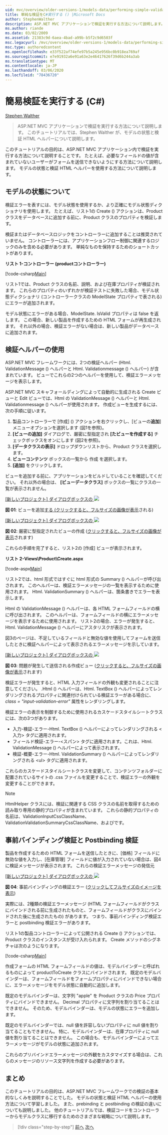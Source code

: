 ```yaml
---
uid: mvc/overview/older-versions-1/models-data/performing-simple-validation-cs
title: 単純な検証をC#実行する () |Microsoft Docs
author: StephenWalther
description: ASP.NET MVC アプリケーションで検証を実行する方法について説明します。 このチュートリアルでは、Stephen Walther がモデルの状態と検証 HTML ヘルパーについて説明します。
ms.author: riande
ms.date: 03/02/2009
ms.assetid: 21383c9d-6aea-4bad-a99b-b5f2c9d6503f
msc.legacyurl: /mvc/overview/older-versions-1/models-data/performing-simple-validation-cs
msc.type: authoredcontent
ms.openlocfilehash: e33f522af74efe97b5a245e956bc0b918ea769af
ms.sourcegitcommit: e7e91932a6e91a63e2e46417626f39d6b244a3ab
ms.translationtype: MT
ms.contentlocale: ja-JP
ms.lasthandoff: 03/06/2020
ms.locfileid: "78436720"
---
```

# <a name="performing-simple-validation-c"></a>簡易検証を実行する (C#)

[Stephen Walther](https://github.com/StephenWalther)

> ASP.NET MVC アプリケーションで検証を実行する方法について説明します。 このチュートリアルでは、Stephen Walther が、モデルの状態と検証 HTML ヘルパーについて説明します。

このチュートリアルの目的は、ASP.NET MVC アプリケーション内で検証を実行する方法について説明することです。 たとえば、必要なフィールドの値が含まれていないユーザーがフォームを送信できないようにする方法について説明します。 モデルの状態と検証 HTML ヘルパーを使用する方法について説明します。

## <a name="understanding-model-state"></a>モデルの状態について

検証エラーを表すには、モデル状態を使用するか、より正確にモデル状態ディクショナリを使用します。 たとえば、リスト1の Create () アクションは、Product クラスをデータベースに追加する前に、Product クラスのプロパティを検証します。

検証またはデータベースロジックをコントローラーに追加することは推奨されていません。 コントローラーには、アプリケーションフロー制御に関連するロジックのみを含める必要があります。 単純なものを保持するためのショートカットがあります。

**リスト 1-コントローラー (productコントローラー)**

[!code-csharp[Main](performing-simple-validation-cs/samples/sample1.cs)]

リスト1では、Product クラスの名前、説明、および在庫プロパティが検証されます。 これらのプロパティのいずれかが検証テストに失敗した場合、モデル状態ディクショナリ (コントローラークラスの ModelState プロパティで表される) にエラーが追加されます。

モデル状態にエラーがある場合、ModelState. IsValid プロパティは false を返します。 この場合、新しい製品を作成するための HTML フォームが再生成されます。 それ以外の場合、検証エラーがない場合は、新しい製品がデータベースに追加されます。

## <a name="using-the-validation-helpers"></a>検証ヘルパーの使用

ASP.NET MVC フレームワークには、2つの検証ヘルパー (Html. ValidationMessage () ヘルパーと Html. Validationmessage () ヘルパー) が含まれています。 ビューでこれらの2つのヘルパーを使用して、検証エラーメッセージを表示します。

ASP.NET MVC スキャフォールディングによって自動的に生成される Create ビューと Edit ビューでは、Html の ValidationMessage () ヘルパーと Html. Validationmessage () ヘルパーが使用されます。 作成ビューを生成するには、次の手順に従います。

1. 製品コントローラーで [作成] () アクションを右クリックし、[ビューの**追加**] メニューオプションを選択します (図1を参照)。
2. **[ビューの追加]** ダイアログで、厳密に型指定され **[たビューを作成する]** チェックボックスをオンにします (図2を参照)。
3. **[データクラスの表示]** ドロップダウンリストから、Product クラスを選択します。
4. **ビューコンテンツ** ボックスの一覧から 作成 を選択します。
5. **[追加]** をクリックします。

ビューを追加する前に、アプリケーションをビルドしていることを確認してください。 それ以外の場合は、 **[ビューデータクラス]** ボックスの一覧にクラスの一覧が表示されません。

[[新しいプロジェクト] ダイアログボックスの ![](performing-simple-validation-cs/_static/image1.jpg)](performing-simple-validation-cs/_static/image1.png)

**図 01**: ビューを追加[する (クリックすると、フルサイズの画像が表示](performing-simple-validation-cs/_static/image2.png)される)

[[新しいプロジェクト] ダイアログボックスの ![](performing-simple-validation-cs/_static/image2.jpg)](performing-simple-validation-cs/_static/image3.png)

**図 02**: 厳密に型指定されたビューの作成 ([クリックすると、フルサイズの画像が表示](performing-simple-validation-cs/_static/image4.png)されます)

これらの手順を完了すると、リスト2の [作成] ビューが表示されます。

**リスト 2-Views\Product\Create.aspx**

[!code-aspx[Main](performing-simple-validation-cs/samples/sample2.aspx)]

リスト2では、html 形式ではすぐに html 形式の Summary () ヘルパーが呼び出されます。 このヘルパーは、検証エラーメッセージの一覧を表示するために使用されます。 Html. ValidationSummary () ヘルパーは、箇条書きでエラーを表示します。

Html の ValidationMessage () ヘルパーは、各 HTML フォームフィールドの横に呼び出されます。 このヘルパーは、フォームフィールドの横にエラーメッセージを表示するために使用されます。 リスト2の場合、エラーが発生すると、Html. ValidationMessage () ヘルパーにアスタリスクが表示されます。

図3のページは、不足しているフィールドと無効な値を使用してフォームを送信したときに検証ヘルパーによって表示されるエラーメッセージを示しています。

[[新しいプロジェクト] ダイアログボックスの ![](performing-simple-validation-cs/_static/image3.jpg)](performing-simple-validation-cs/_static/image5.png)

**図 03**: 問題が発生して送信される作成ビュー ([クリックすると、フルサイズの画像が表示](performing-simple-validation-cs/_static/image6.png)されます)

検証エラーが発生すると、HTML 入力フィールドの外観も変更されることに注意してください。 .Html () ヘルパーは、Html. TextBox () ヘルパーによってレンダリングされるプロパティに関連付けられている検証エラーがある場合に、 *class = "input-validation-error"* 属性をレンダリングします。

検証エラーの表示を制御するために使用されるカスケードスタイルシートクラスには、次の3つがあります。

- 入力-検証-エラー-Html. TextBox () ヘルパーによってレンダリングされる &lt;入力&gt; タグに適用されます。
- フィールド検証-エラー-&lt;スパン&gt; タグに適用されます。これは、Html. ValidationMessage () ヘルパーによって表示されます。
- 検証-概要-エラー-Html. ValidationSummary () ヘルパーによってレンダリングされる &lt;ul&gt; タグに適用されます。

これらのカスケードスタイルシートクラスを変更して、コンテンツフォルダーに配置されているサイトの .css ファイルを変更することで、検証エラーの外観を変更することができます。

> [!NOTE] 
> 
> HtmlHelper クラスには、検証に関連する CSS クラスの名前を取得するための読み取り専用の静的プロパティが含まれています。 これらの静的プロパティの名前は、ValidationInputCssClassName、ValidationValidationSummaryCssClassName、およびです。

## <a name="prebinding-validation-and-postbinding-validation"></a>事前バインディング検証と Postbinding 検証

製品を作成するための HTML フォームを送信したときに、[価格] フィールドに無効な値を入力し、[在庫管理] フィールドに値が入力されていない場合は、図4に検証メッセージが表示されます。 これらの検証エラーメッセージの発信元

[[新しいプロジェクト] ダイアログボックスの ![](performing-simple-validation-cs/_static/image4.jpg)](performing-simple-validation-cs/_static/image7.png)

**図 04**: 事前バインディングの検証エラー ([クリックしてフルサイズのイメージを表示](performing-simple-validation-cs/_static/image8.png))

実際には、2種類の検証エラーメッセージ (HTML フォームフィールドがクラスにバインドされる前に生成されたものと、フォームフィールドがクラスにバインドされた後に生成されたもの) があります。 つまり、事前バインディング検証エラーと postbinding 検証エラーがあります。

リスト1の製品コントローラーによって公開される Create () アクションでは、Product クラスのインスタンスが受け入れられます。 Create メソッドのシグネチャは次のようになります。

[!code-csharp[Main](performing-simple-validation-cs/samples/sample3.cs)]

作成フォームの HTML フォームフィールドの値は、モデルバインダーと呼ばれるものによって productToCreate クラスにバインドされます。 既定のモデルバインダーは、フォームフィールドをフォームプロパティにバインドできない場合に、エラーメッセージをモデル状態に自動的に追加します。

既定のモデルバインダーは、文字列 "apple" を Product クラスの Price プロパティにバインドできません。 Decimal プロパティに文字列を割り当てることはできません。 そのため、モデルバインダーは、モデルの状態にエラーを追加します。

既定のモデルバインダーでは、null 値を許容しないプロパティに null 値を割り当てることもできません。 特に、モデルバインダーは、在庫プロパティに null 値を割り当てることはできません。 この場合も、モデルバインダーによってエラーメッセージがモデルの状態に追加されます。

これらのプリバインドエラーメッセージの外観をカスタマイズする場合は、これらのメッセージのリソース文字列を作成する必要があります。

## <a name="summary"></a>まとめ

このチュートリアルの目的は、ASP.NET MVC フレームワークでの検証の基本的なしくみを説明することでした。 モデルの状態と検証 HTML ヘルパーの使用方法について学習しました。 また、prebinding と postbinding の検証の違いについても説明しました。 他のチュートリアルでは、検証コードをコントローラーからモデルクラスに移行するためのさまざまな戦略について説明します。

> [!div class="step-by-step"]
> [前へ](displaying-a-table-of-database-data-cs.md)
> [次へ](validating-with-the-idataerrorinfo-interface-cs.md)
